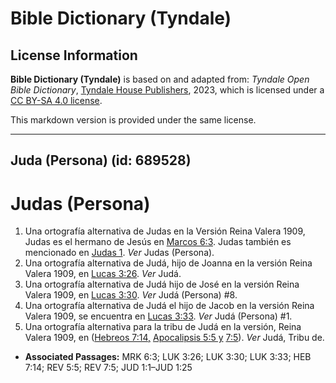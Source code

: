 # Bible Dictionary (Tyndale)

## License Information

**Bible Dictionary (Tyndale)** is based on and adapted from: _Tyndale Open Bible Dictionary_, [Tyndale House Publishers](https://tyndaleopenresources.com/), 2023, which is licensed under a [CC BY-SA 4.0 license](https://creativecommons.org/licenses/by-sa/4.0/legalcode.en).

This markdown version is provided under the same license.



--------------------------------

## Juda (Persona) (id: 689528)

Judas (Persona)
===============

1. Una ortografía alternativa de Judas en la Versión Reina Valera 1909, Judas es el hermano de Jesús en [Marcos 6:3](https://ref.ly/Mark6:3). Judas también es mencionado en [Judas 1](https://ref.ly/Jude1:1-Jude1:25). *Ver* Judas (Persona).
2. Una ortografía alternativa de Judá, hijo de Joanna en la versión Reina Valera 1909, en [Lucas 3:26](https://ref.ly/Luke3:26). *Ver* Judá.
3. Una ortografía alternativa de Judá hijo de José en la versión Reina Valera 1909, en [Lucas 3:30](https://ref.ly/Luke3:30). *Ver* Judá (Persona) \#8.
4. Una ortografía alternativa de Judá el hijo de Jacob en la versión Reina Valera 1909, se encuentra en [Lucas 3:33](https://ref.ly/Luke3:33). *Ver* Judá (Persona) \#1.
5. Una ortografía alternativa para la tribu de Judá en la versión, Reina Valera 1909, en ([Hebreos 7:14,](https://ref.ly/Heb7:14) [Apocalipsis 5:5 y](https://ref.ly/Rev5:5) [7:5](https://ref.ly/Rev7:5)). *Ver* Judá, Tribu de.

* **Associated Passages:** MRK 6:3; LUK 3:26; LUK 3:30; LUK 3:33; HEB 7:14; REV 5:5; REV 7:5; JUD 1:1–JUD 1:25

